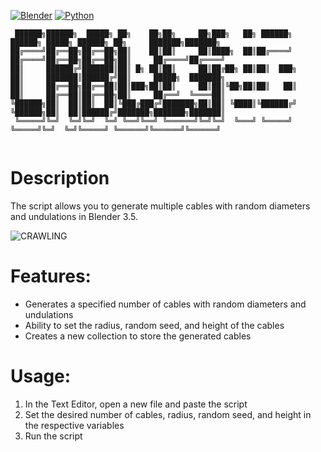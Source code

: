 [![Blender](https://img.shields.io/badge/Blender-3.6-orange.svg)](https://www.blender.org/download/releases/3-6/)
[![Python](https://img.shields.io/badge/Python-3.10.13-blue.svg)](https://www.python.org/downloads/release/python-31013/)
```
 ██████╗██████╗  █████╗ ██╗    ██╗██╗     ██╗███╗   ██╗ ██████╗      ██████╗ █████╗ ██████╗ ██╗     ███████╗███████╗
██╔════╝██╔══██╗██╔══██╗██║    ██║██║     ██║████╗  ██║██╔════╝     ██╔════╝██╔══██╗██╔══██╗██║     ██╔════╝██╔════╝
██║     ██████╔╝███████║██║ █╗ ██║██║     ██║██╔██╗ ██║██║  ███╗    ██║     ███████║██████╔╝██║     █████╗  ███████╗
██║     ██╔══██╗██╔══██║██║███╗██║██║     ██║██║╚██╗██║██║   ██║    ██║     ██╔══██║██╔══██╗██║     ██╔══╝  ╚════██║
╚██████╗██║  ██║██║  ██║╚███╔███╔╝███████╗██║██║ ╚████║╚██████╔╝    ╚██████╗██║  ██║██████╔╝███████╗███████╗███████║
 ╚═════╝╚═╝  ╚═╝╚═╝  ╚═╝ ╚══╝╚══╝ ╚══════╝╚═╝╚═╝  ╚═══╝ ╚═════╝      ╚═════╝╚═╝  ╚═╝╚═════╝ ╚══════╝╚══════╝╚══════╝
                                                                                                                    
```

# Description

The script allows you to generate multiple cables with random diameters and undulations in Blender 3.5.

![CRAWLING](https://user-images.githubusercontent.com/92639080/229263011-81d7d46a-0cac-470c-8dbf-d32ed6edf00e.gif)

# Features:

- Generates a specified number of cables with random diameters and undulations
- Ability to set the radius, random seed, and height of the cables
- Creates a new collection to store the generated cables

# Usage:

1. In the Text Editor, open a new file and paste the script
2. Set the desired number of cables, radius, random seed, and height in the respective variables
3. Run the script

